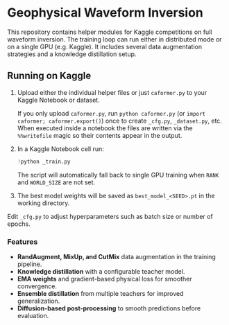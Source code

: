 # Geophysical Waveform Inversion


This repository contains helper modules for Kaggle competitions on full waveform inversion. The training loop can run either in distributed mode or on a single GPU (e.g. Kaggle). It includes several data augmentation strategies and a knowledge distillation setup.

## Running on Kaggle

1. Upload either the individual helper files or just `caformer.py` to your Kaggle Notebook or dataset.

   If you only upload `caformer.py`, run `python caformer.py` (or `import caformer; caformer.export()`)
   once to create `_cfg.py`, `_dataset.py`, etc. When executed inside a notebook the files are written
   via the `%%writefile` magic so their contents appear in the output.

2. In a Kaggle Notebook cell run:
   ```python
   !python _train.py
   ```
   The script will automatically fall back to single GPU training when `RANK` and `WORLD_SIZE` are not set.
3. The best model weights will be saved as `best_model_<SEED>.pt` in the working directory.

Edit `_cfg.py` to adjust hyperparameters such as batch size or number of epochs.


### Features

- **RandAugment, MixUp, and CutMix** data augmentation in the training pipeline.
- **Knowledge distillation** with a configurable teacher model.
- **EMA weights** and gradient-based physical loss for smoother convergence.
- **Ensemble distillation** from multiple teachers for improved generalization.
- **Diffusion-based post-processing** to smooth predictions before evaluation.

